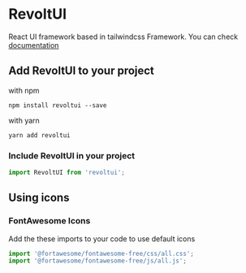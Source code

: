 # RevoltUI

React UI framework based in tailwindcss Framework.
You can check [documentation](https://revoltui.now.sh/)

## Add RevoltUI to your project

with npm
```
npm install revoltui --save
```

with yarn
```
yarn add revoltui
```

### Include RevoltUI in your project

```javascript
import RevoltUI from 'revoltui';
```


## Using icons

### FontAwesome Icons

Add the these imports to your code to use default icons

```javascript
import '@fortawesome/fontawesome-free/css/all.css';
import '@fortawesome/fontawesome-free/js/all.js';
```
